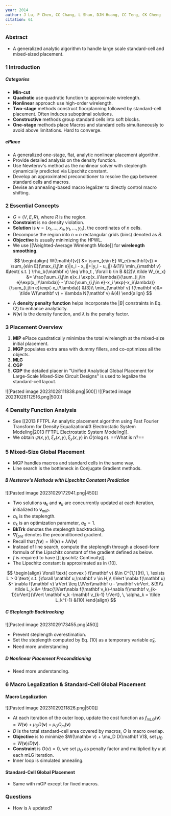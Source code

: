 ```yaml
---
year: 2014
author: J Lu, P Chen, CC Chang, L Shan, DJH Huang, CC Teng, CK Cheng
citation: 61
---
```

### Abstract

* A generalized analytic algorithm to handle large scale standard-cell and mixed-sized placement.

### 1 Introduction

##### Categories

* **Min-cut**
* **Quadratic** use quadratic function to approximate wirelength.
* **Nonlinear** approach use high-order wirelength.
* **Two-stage** methods construct floorplanning followed by standard-cell placement. Often induces suboptimal solutions.
* **Constructive** methods group standard cells into soft blocks.
* **One-stage** methods place Macros and standard cells simultaneously to avoid above limitations. Hard to converge.

##### ePlace

* A generalized one-stage, flat, analytic nonlinear placement algorithm.
* Provide detailed analysis on the density function.
* Use Newterov's method as the nonlinear solver with steplength dynamically predicted via Lipschitz constant.
* Develop an approximated preconditioner to resolve the gap between standard cells and macros.
* Devise an annealing-based macro legalizer to directly control macro shifting.

### 2 Essential Concepts

* $G = (V,E,R)$, where $R$ is the region.
* **Constraint** is no density violation.
* **Solution** is $\mathbf{v} = \{x_1, \dots, x_n, y_1, \dots, y_n\}$, the coordinates of $n$ cells.
* Decompose the region into $n\times n$ rectangular grids (bins) denoted as $B$.
* **Objective** is usually minimizing the HPWL.
* We use [[Weighted-Average Wirelength Mode]] for **wirelength smoothing**.

$$
\begin{align}
W(\mathbf{v}) &= \sum_{e\in E} W_e(\mathbf{v}) = \sum_{e\in E}(\max_{i,j\in e}|x_i - x_j|+|y_i - u_j|) &(1)\\
\min_{\mathbf v} &\text{ s.t. } \rho_b(\mathbf v) \leq \rho_t , \forall b \in B &(2)\\
\tilde W_{e_x} &= \frac{\sum_{i,j\in e}x_i \exp(x_i/\lambda)}{\sum_{i,j\in e}\exp(x_i/\lambda)} - \frac{\sum_{i,j\in e}-x_i \exp(-x_i/\lambda)}{\sum_{i,j\in e}\exp(-x_i/\lambda)} &(3)\\
\min_{\mathbf v} f(\mathbf v)&= \tilde W(\mathbf v) + \lambda N(\mathbf v) &(4)
\end{align}
$$

* A **density penalty function** helps incorporate the $|B|$ constraints in Eq. (2) to enhance analyticity.
* $N(\mathbf v)$ is the density function, and $\lambda$ is the penalty factor.

### 3 Placement Overview

1. **MIP** ePlace quadratically minimize the total wirelength at the mixed-size initial placement.
2. **MGP** populates extra area with dummy fillers, and co-optimizes all the objects.
3. **MLG**
4. **CGP**
5. **CDP** the detailed placer in "Unified Analytical Global Placement for Large-Scale Mixed-Size Circuit Designs" is used to legalize the standard-cell layout.

![[Pasted image 20231028111838.png|500]]
![[Pasted image 20231028112516.png|500]]

### 4 Density Function Analysis

* See [[2013 FFTPL An analytic placement algorithm using Fast Fourier Transform for Density Equalization#3 Electrostatic System Modeling|2013 FFTPL Electrostatic System Modeling]].
* We obtain $\psi(x,y), \xi_x(x,y), \xi_y(x,y)$ in $O(n\log n)$. ==What is n?==

### 5 Mixed-Size Global Placement

* MGP handles macros and standard cells in the same way.
* Line search is the bottleneck in Conjugate Gradient methods.

##### B Nesterov's Methods with Lipschitz Constant Prediction

![[Pasted image 20231029172941.png|450]]

* Two solutions $\mathbf u_k$ and $\mathbf v_k$ are concurrently updated at each iteration, initialized to $\mathbf v_{mIP}$.
* $\alpha_k$ is the steplength.
* $a_k$ is an optimization parameter, $a_0 = 1$.
* **BkTrk** denotes the steplength backtracking.
* $\nabla f_{pre}$ denotes the preconditioned gradient.
* Recall that $f(\mathbf v)= \tilde W(\mathbf v) + \lambda N(\mathbf v)$
* Instead of line search, compute the steplength through a closed-form formula of the Lipschitz constant of the gradient defined as below.
* $f$ is required to have [[Lipschitz Continuity]].
* The Lipschitz constant is approximated as in (10).

$$
\begin{align}
\forall \text{ convex } f(\mathbf v) &\in C^{1,1}(H), \, \exists L > 0 \text{ s.t. }\forall \mathbf u,\mathbf v \in H,\\
\lVert \nabla f(\mathbf u) &-  \nabla f(\mathbf v) \rVert \leq L\lVert\mathbf u - \mathbf v\rVert. &(9)\\
\tilde L_k &= \frac{\lVert\nabla f(\mathbf v_k)-\nabla f(\mathbf v_{k-1})\rVert}{\lVert \mathbf v_k -\mathbf v_{k-1} \rVert}, \, \alpha_k = \tilde L_k^{-1} &(10)
\end{align}
$$

##### C Steplength Backtracking

![[Pasted image 20231029173455.png|450]]

* Prevent steplength overestimation.
* Set the steplength computed by Eq. (10) as a temporary variable $\hat \alpha_k$.
* Need more understanding

##### D Nonlinear Placement Preconditioning

* Need more understanding.

### 6 Macro Legalization & Standard-Cell Global Placement

#### Macro Legalization

![[Pasted image 20231029211826.png|500]]

* At each iteration of the outer loop, update the cost function as $f_{mLG}(\mathbf v) = W(\mathbf v) + \mu_D D(\mathbf v) + \mu_O O_m(\mathbf v)$
* $D$ is the total standard-cell area covered by macros, $O$ is macro overlap.
* **Objective** is to minimize $W(\mathbv v) + \mu_D D(\mathbf V)$, set $\mu_D = W(\mathbf v) / D(\mathbf v)$.
* **Constraint** is $O(v) = 0$, we set $\mu_O$ as penalty factor and multiplied by $\kappa$ at each mLG iteration.
* Inner loop is simulated annealing.

#### Standard-Cell Global Placement

* Same with mGP except for fixed macros.





### Questions

* How is $\lambda$ updated?
 